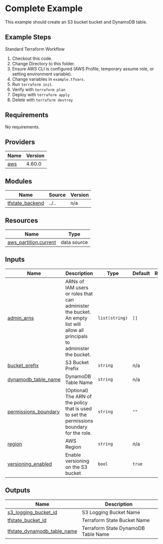 # Complete Example

This example should create an S3 bucket bucket and DynamoDB table.

## Example Steps

Standard Terraform Workflow
1. Checkout this code.
1. Change Directory to this folder.
1. Ensure AWS CLI is configured (AWS Profile, temporary assume role, or setting environment variable).
1. Change variables in `example.tfvars`.
1. Run `terraform init`.
1. Verify with `terraform plan`
1. Deploy with `terraform apply`
1. Delete with `terraform destroy`

<!-- BEGINNING OF PRE-COMMIT-TERRAFORM DOCS HOOK -->
## Requirements

No requirements.

## Providers

| Name | Version |
|------|---------|
| <a name="provider_aws"></a> [aws](#provider\_aws) | 4.60.0 |

## Modules

| Name | Source | Version |
|------|--------|---------|
| <a name="module_tfstate_backend"></a> [tfstate\_backend](#module\_tfstate\_backend) | ../.. | n/a |

## Resources

| Name | Type |
|------|------|
| [aws_partition.current](https://registry.terraform.io/providers/hashicorp/aws/latest/docs/data-sources/partition) | data source |

## Inputs

| Name | Description | Type | Default | Required |
|------|-------------|------|---------|:--------:|
| <a name="input_admin_arns"></a> [admin\_arns](#input\_admin\_arns) | ARNs of IAM users or roles that can administer the bucket. An empty list will allow all principals to administer the bucket. | `list(string)` | `[]` | no |
| <a name="input_bucket_prefix"></a> [bucket\_prefix](#input\_bucket\_prefix) | S3 Bucket Prefix | `string` | n/a | yes |
| <a name="input_dynamodb_table_name"></a> [dynamodb\_table\_name](#input\_dynamodb\_table\_name) | DynamoDB Table Name | `string` | n/a | yes |
| <a name="input_permissions_boundary"></a> [permissions\_boundary](#input\_permissions\_boundary) | (Optional) The ARN of the policy that is used to set the permissions boundary for the role. | `string` | `""` | no |
| <a name="input_region"></a> [region](#input\_region) | AWS Region | `string` | n/a | yes |
| <a name="input_versioning_enabled"></a> [versioning\_enabled](#input\_versioning\_enabled) | Enable versioning on the S3 bucket | `bool` | `true` | no |

## Outputs

| Name | Description |
|------|-------------|
| <a name="output_s3_logging_bucket_id"></a> [s3\_logging\_bucket\_id](#output\_s3\_logging\_bucket\_id) | S3 Logging Bucket Name |
| <a name="output_tfstate_bucket_id"></a> [tfstate\_bucket\_id](#output\_tfstate\_bucket\_id) | Terraform State Bucket Name |
| <a name="output_tfstate_dynamodb_table_name"></a> [tfstate\_dynamodb\_table\_name](#output\_tfstate\_dynamodb\_table\_name) | Terraform State DynamoDB Table Name |
<!-- END OF PRE-COMMIT-TERRAFORM DOCS HOOK -->
